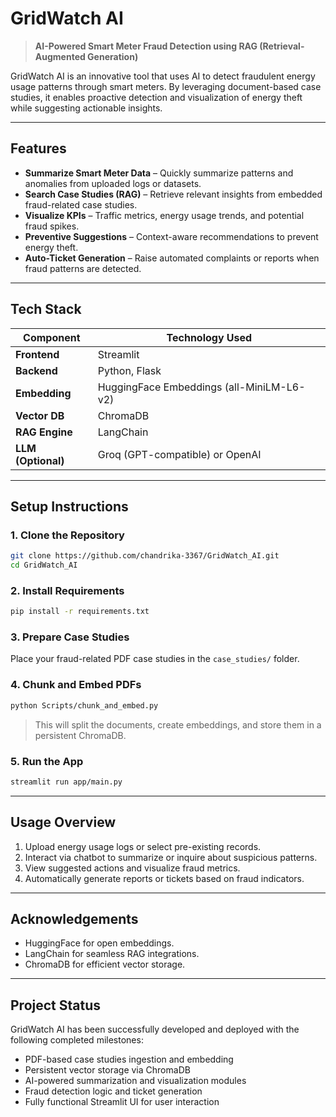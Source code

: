 # GridWatch AI

> **AI-Powered Smart Meter Fraud Detection using RAG (Retrieval-Augmented Generation)**

GridWatch AI is an innovative tool that uses AI to detect fraudulent energy usage patterns through smart meters. By leveraging document-based case studies, it enables proactive detection and visualization of energy theft while suggesting actionable insights.

---

## Features

- **Summarize Smart Meter Data** – Quickly summarize patterns and anomalies from uploaded logs or datasets.
- **Search Case Studies (RAG)** – Retrieve relevant insights from embedded fraud-related case studies.
- **Visualize KPIs** – Traffic metrics, energy usage trends, and potential fraud spikes.
- **Preventive Suggestions** – Context-aware recommendations to prevent energy theft.
- **Auto-Ticket Generation** – Raise automated complaints or reports when fraud patterns are detected.

---

## Tech Stack

| Component       | Technology Used                                       |
|----------------|------------------------------------------------------|
| **Frontend**    | Streamlit                                            |
| **Backend**     | Python, Flask                                        |
| **Embedding**   | HuggingFace Embeddings (all-MiniLM-L6-v2)            |
| **Vector DB**   | ChromaDB                                             |
| **RAG Engine**  | LangChain                                            |
| **LLM (Optional)**| Groq (GPT-compatible) or OpenAI                    |

---

##  Setup Instructions

### 1. Clone the Repository
```bash
git clone https://github.com/chandrika-3367/GridWatch_AI.git
cd GridWatch_AI
```

### 2. Install Requirements
```bash
pip install -r requirements.txt
```

### 3. Prepare Case Studies
Place your fraud-related PDF case studies in the `case_studies/` folder.

### 4. Chunk and Embed PDFs
```bash
python Scripts/chunk_and_embed.py
```
> This will split the documents, create embeddings, and store them in a persistent ChromaDB.

### 5. Run the App
```bash
streamlit run app/main.py
```

---

##  Usage Overview

1. Upload energy usage logs or select pre-existing records.
2. Interact via chatbot to summarize or inquire about suspicious patterns.
3. View suggested actions and visualize fraud metrics.
4. Automatically generate reports or tickets based on fraud indicators.

---

## Acknowledgements
- HuggingFace for open embeddings.
- LangChain for seamless RAG integrations.
- ChromaDB for efficient vector storage.

---

## Project Status
GridWatch AI has been successfully developed and deployed with the following completed milestones:

- PDF-based case studies ingestion and embedding
- Persistent vector storage via ChromaDB
- AI-powered summarization and visualization modules
- Fraud detection logic and ticket generation
- Fully functional Streamlit UI for user interaction



